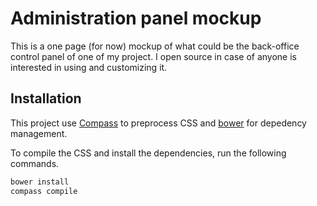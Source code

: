 # Administration panel mockup

This is a one page (for now) mockup of what could be the back-office control panel of one of my project. I open source in case of anyone is interested in using and customizing it.

## Installation

This project use [Compass](http://compass-style.org/) to preprocess CSS and [bower](http://bower.io) for depedency management.

To compile the CSS and install the dependencies, run the following commands.

```bash
bower install
compass compile
```